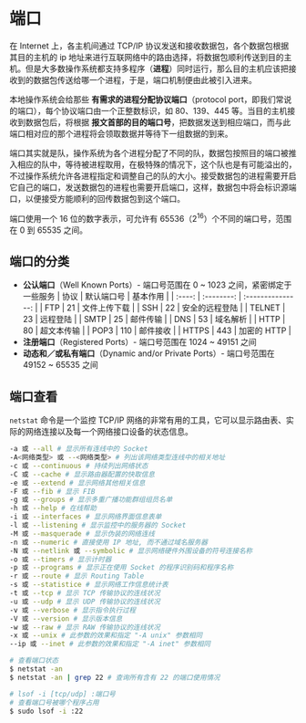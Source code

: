 # 端口

在 Internet 上，各主机间通过 TCP/IP 协议发送和接收数据包，各个数据包根据其目的主机的 ip 地址来进行互联网络中的路由选择，将数据包顺利传送到目的主机。但是大多数操作系统都支持多程序（**进程**）同时运行，那么目的主机应该把接收到的数据包传送给哪一个进程，于是，端口机制便由此被引入进来。

本地操作系统会给那些 **有需求的进程分配协议端口**（protocol port，即我们常说的端口），每个协议端口由一个正整数标识，如 80、139、445 等。当目的主机接收到数据包后，将根据 **报文首部的目的端口号**，把数据发送到相应端口，而与此端口相对应的那个进程将会领取数据并等待下一组数据的到来。

端口其实就是队，操作系统为各个进程分配了不同的队，数据包按照目的端口被推入相应的队中，等待被进程取用，在极特殊的情况下，这个队也是有可能溢出的，不过操作系统允许各进程指定和调整自己的队的大小。接受数据包的进程需要开启它自己的端口，发送数据包的进程也需要开启端口，这样，数据包中将会标识源端口，以便接受方能顺利的回传数据包到这个端口。

端口使用一个 16 位的数字表示，可允许有 65536（2<sup>16</sup>）个不同的端口号，范围在 0 到 65535 之间。

## 端口的分类

- **公认端口**（Well Known Ports）- 端口号范围在 0 ~ 1023 之间，紧密绑定于一些服务
  | 协议 | 默认端口号 | 基本作用 |
  | :----: | :--------: | :---------------: |
  | FTP | 21 | 文件上传下载 |
  | SSH | 22 | 安全的远程登陆 |
  | TELNET | 23 | 远程登陆 |
  | SMTP | 25 | 邮件传输 |
  | DNS | 53 | 域名解析 |
  | HTTP | 80 | 超文本传输 |
  | POP3 | 110 | 邮件接收 |
  | HTTPS | 443 | 加密的 HTTP |
- **注册端口**（Registered Ports）- 端口号范围在 1024 ~ 49151 之间
- **动态和／或私有端口**（Dynamic and/or Private Ports）- 端口号范围在 49152 ~ 65535 之间

## 端口查看

`netstat` 命令是一个监控 TCP/IP 网络的非常有用的工具，它可以显示路由表、实际的网络连接以及每一个网络接口设备的状态信息。

```sh
-a 或 --all # 显示所有连线中的 Socket
-A<网络类型> 或 --<网络类型> # 列出该网络类型连线中的相关地址
-c 或 --continuous # 持续列出网络状态
-C 或 --cache # 显示路由器配置的快取信息
-e 或 --extend # 显示网络其他相关信息
-F 或 --fib # 显示 FIB
-g 或 --groups # 显示多重广播功能群组组员名单
-h 或 --help # 在线帮助
-i 或 --interfaces # 显示网络界面信息表单
-l 或 --listening # 显示监控中的服务器的 Socket
-M 或 --masquerade # 显示伪装的网络连线
-n 或 --numeric # 直接使用 IP 地址, 而不通过域名服务器
-N 或 --netlink 或 --symbolic # 显示网络硬件外围设备的符号连接名称
-o 或 --timers # 显示计时器
-p 或 --programs # 显示正在使用 Socket 的程序识别码和程序名称
-r 或 --route # 显示 Routing Table
-s 或 --statistice # 显示网络工作信息统计表
-t 或 --tcp # 显示 TCP 传输协议的连线状况
-u 或 --udp # 显示 UDP 传输协议的连线状况
-v 或 --verbose # 显示指令执行过程
-V 或 --version # 显示版本信息
-w 或 --raw # 显示 RAW 传输协议的连线状况
-x 或 --unix # 此参数的效果和指定 "-A unix" 参数相同
--ip 或 --inet # 此参数的效果和指定 "-A inet" 参数相同
```

```sh
# 查看端口状态
$ netstat -an
$ netstat -an | grep 22 # 查询所有含有 22 的端口使用情况

# lsof -i [tcp/udp] :端口号
# 查看端口号被哪个程序占用
$ sudo lsof -i :22
```
